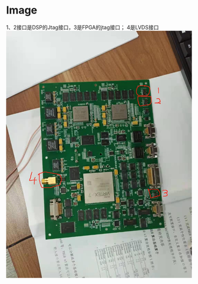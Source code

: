 # Image
1、2接口是DSP的Jtag接口，3是FPGA的jtag接口； 4是LVDS接口
![Image](https://github.com/19801201/Image/blob/main/tup.jpg)
